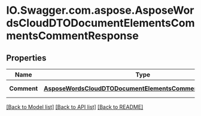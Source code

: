 # IO.Swagger.com.aspose.AsposeWordsCloudDTODocumentElementsCommentsCommentResponse
## Properties

Name | Type | Description | Notes
------------ | ------------- | ------------- | -------------
**Comment** | [**AsposeWordsCloudDTODocumentElementsCommentsCommentDto**](AsposeWordsCloudDTODocumentElementsCommentsCommentDto.md) | Comment information | [optional] 

[[Back to Model list]](../README.md#documentation-for-models) [[Back to API list]](../README.md#documentation-for-api-endpoints) [[Back to README]](../README.md)

